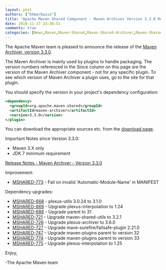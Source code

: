 ```yaml
---
layout: post
authors: ["khmarbaise"]
title: "Apache Maven Shared Component - Maven Archiver Version 3.3.0 Released"
date: 2018-11-17 23:30:51
comments: true
categories: [News,Maven,Maven-Shared,Maven-Shared-Archiver,Maven-Shared-Release,Maven-Shared-Archiver-Release]
---
```

The Apache Maven team is pleased to announce the release of the 
[Maven Archiver, version 3.3.0](https://maven.apache.org/shared/maven-archiver/).

The Maven Archiver is mainly used by plugins to handle packaging. The version
numbers referenced in the Since column on this page are the version of the
Maven Archiver component - not for any specific plugin. To see which version of
Maven Archiver a plugin uses, go to the site for that plugin.

You should specify the version in your project's dependency configuration:

```xml
<dependency>
  <groupId>org.apache.maven.shared</groupId>
  <artifactId>maven-archiver</artifactId>
  <version>3.3.0</version>
</plugin>
```

You can download the appropriate sources etc. from the [download page][download-page].
 
 
Important Notes since Version 3.3.0:

 * Maven 3.X only
 * JDK 7 minimum requirement

<!-- more -->

[Release Notes - Maven Archiver - Version 3.3.0][release-notes]

Improvement:

 * [MSHARED-773](https://issues.apache.org/jira/browse/MSHARED-773) - Fail on invalid 'Automatic-Module-Name' in MANIFEST

Dependency upgrades:

 * [MSHARED-668](https://issues.apache.org/jira/browse/MSHARED-668) - plexus-utils 3.0.24 to 3.1.0
 * [MSHARED-669](https://issues.apache.org/jira/browse/MSHARED-669) - Upgrade plexus-interpolation to 1.24
 * [MSHARED-686](https://issues.apache.org/jira/browse/MSHARED-686) - Upgrade parent to 31
 * [MSHARED-721](https://issues.apache.org/jira/browse/MSHARED-721) - Upgrade maven-shared-utils to 3.2.1
 * [MSHARED-726](https://issues.apache.org/jira/browse/MSHARED-726) - Upgrade plexus-archiver to 3.6.0
 * [MSHARED-727](https://issues.apache.org/jira/browse/MSHARED-727) - Upgrade mave-surefire/failsafe-plugin 2.21.0
 * [MSHARED-747](https://issues.apache.org/jira/browse/MSHARED-747) - Upgrade maven-plugins parent to version 32
 * [MSHARED-774](https://issues.apache.org/jira/browse/MSHARED-774) - Upgrade maven-plugins parent to version 33
 * [MSHARED-775](https://issues.apache.org/jira/browse/MSHARED-775) - Upgrade plexus-interpolation to 1.25
 
Enjoy,

-The Apache Maven team

[download-page]: https://maven.apache.org/shared/maven-archiver/download.cgi
[release-notes]: https://issues.apache.org/jira/secure/ReleaseNote.jspa?projectId=12317922&version=12341347
